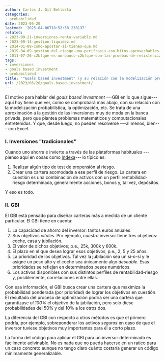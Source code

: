 ```yaml
---
author: Carlos J. Gil Bellosta
categories:
- probabilidad
date: 2023-06-20
lastmod: '2025-04-06T18:52:38.238137'
related:
- 2023-09-21-inversiones-renta-variable.md
- 2023-09-14-gestion-liquidez.md
- 2014-01-09-como-apostar-si-tienes-que.md
- 2019-04-09-gestion-del-riesgo-una-perifrasis-con-hitos-aprovechables.md
- 2011-07-26-c2bfque-es-un-banco-c2bfque-son-las-pruebas-de-resistencia-en-primera-derivada.md
tags:
- inversiones
- goals based investment
- probabilidad
title: '"Goals based investment" (y su relación con la modelización probabilística)'
url: /2023/06/20/goals-based-investment/
---
```


El motivo para hablar del _goals based investment_ ---GBI en lo que sigue--- aquí hoy tiene que ver, como se comprobará más abajo, con su relación con la modelización probabilística, la optimización, etc. Se trata de una aproximación a la gestión de las inversiones muy de moda en la banca privada, pero que plantea problemas matemáticos y computacionales entretenidos. Y que, desde luego, no pueden resolverse ---al menos, bien--- con Excel.

### I. Inversiones "tradicionales"

Cuando uno ahorra e invierte a través de las plataformas habituales ---pienso aquí en cosas como [Indexa](https://indexacapital.com/)--- lo típico es:

1. Realizar algún tipo de test de propensión al riesgo.
2. Crear una cartera acomodada a ese perfil de riesgo. La cartera en cuestión es una combinación de activos con un perfil rentabilidad-riesgo determinada, generalmente acciones, bonos y, tal vez, depósitos.

Y eso es todo.

### II. GBI

El GBI está pensado para diseñar carteras más a medida de un cliente particular. El GBI tiene en cuenta:

1. La capacidad de ahorro del inversor: tantos euros anuales.
1. Sus objetivos _vitales_. Por ejemplo, _nuestro_ inversor tiene tres objetivos: coche, casa y jubilación.
2. El valor de dichos objetivos; p.e., 25k, 300k y 600k.
3. El plazo en el que desea lograr esos objetivos; p.e., 2, 5 y 25 años.
4. La prioridad de los objetivos. Tal vez la jubilación sea un sí-o-sí y le asigne un peso alto y el coche sea únicamente algo _deseable_. Esas prioridades se reflejan en determinados pesos numéricos.
5. Los activos disponibles con sus distintos perfiles de rentabilidad-riesgo y, posiblemente, correlaciones entre ellas.

Con esa información, el GBI busca crear una cartera que maximiza la probabilidad ponderada (por prioridad) de lograr los objetivos en cuestión. El resultado del proceso de optimización podría ser una cartera que garantizase _al 100%_ el objetivo de la jubilación, pero solo diese probabilidades del 50% y del 10% a los otros dos.

La diferencia del GBI con respecto a otros métodos es que el primero podría, por ejemplo, sobreponderar los activos _seguros_ en caso de que el inversor tuviese objetivos muy importantes para él a corto plazo.

La forma del código para aplicar el GBI para un inversor determinado es fácilmente adivinable. No es nada que no pueda hacerse en un ratico para un caso concreto aunque no tengo claro cuánto costaría generar un código mínimamente generalizable.
